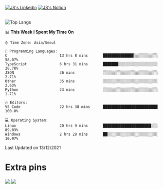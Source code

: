 
[![JS's LinkedIn](https://img.shields.io/badge/LinkedIn-blue?style=for-the-badge&logo=linkedin)](https://www.linkedin.com/in/jaeseung-lee-5a2a32139/) 
[![JS's Notion](https://img.shields.io/badge/Notion-black?style=for-the-badge&logo=notion)](https://bit.ly/ljswiki1) <br><br>
<!-- ![JS's GitHub stats](https://github-readme-stats-lemon-five.vercel.app/api?username=tkxkd0159&hide=contribs,prs,stars,issues&show_icons=true&theme=react&include_all_commits=true)   -->
![Top Langs](https://github-readme-stats-lemon-five.vercel.app/api/top-langs/?username=tkxkd0159&layout=compact&hide=jupyter%20notebook,scss,html,css&langs_count=10)  


<!--START_SECTION:waka-->
📊 **This Week I Spent My Time On** 

```text
⌚︎ Time Zone: Asia/Seoul

💬 Programming Languages: 
C                        13 hrs 8 mins       ██████████████░░░░░░░░░░░   58.07% 
TypeScript               6 hrs 31 mins       ███████░░░░░░░░░░░░░░░░░░   28.78% 
JSON                     36 mins             ░░░░░░░░░░░░░░░░░░░░░░░░░   2.71% 
Other                    35 mins             ░░░░░░░░░░░░░░░░░░░░░░░░░   2.63% 
Python                   23 mins             ░░░░░░░░░░░░░░░░░░░░░░░░░   1.71%

🔥 Editors: 
VS Code                  22 hrs 38 mins      █████████████████████████   100.0%

💻 Operating System: 
Linux                    20 hrs 9 mins       ██████████████████████░░░   89.03% 
Windows                  2 hrs 28 mins       ██░░░░░░░░░░░░░░░░░░░░░░░   10.97%

```


 Last Updated on 13/12/2021
<!--END_SECTION:waka-->

# Extra pins
<a href="https://github.com/tkxkd0159/go-chain">
  <img align="center" src="https://github-readme-stats-lemon-five.vercel.app/api/pin/?username=tkxkd0159&repo=go-chain&theme=react" />
</a>
<a href="https://github.com/tkxkd0159/dsalgo">
  <img align="center" src="https://github-readme-stats-lemon-five.vercel.app/api/pin/?username=tkxkd0159&repo=dsalgo&theme=react" />
</a>

<!---
- 🔭 I’m currently working on ...
- 🌱 I’m currently learning blockchain and distributed network
- 👯 I’m looking to collaborate on ...
- 🤔 I’m looking for help with ...
- 💬 Ask me about ...
- 📫 How to reach me: ...
- 😄 Pronouns: ...
- ⚡ Fun fact: ...
-->
